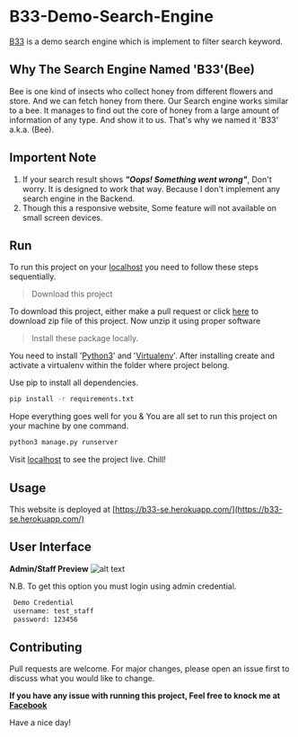 # B33-Demo-Search-Engine
[B33](https://b33-se.herokuapp.com/) is a demo search engine which is implement to filter search keyword.


## Why The Search Engine Named 'B33'(Bee)

Bee is one kind of insects who collect honey from different flowers and store. And we can fetch honey from there. Our Search engine works similar to a bee. It manages to find out the core of honey from a large amount of information of any type. And show it to us. That's why we named it 'B33' a.k.a. (Bee).


## Importent Note

1. If your search result shows ***"Oops! Something went wrong"***, Don't worry. It is designed to work that way. Because I don't implement any search engine in the Backend.
2. Though this a responsive website, Some feature will not available on small screen devices.



## Run

To run this project on your [localhost](http://127.0.0.1) you need to follow these steps sequentially.

> Download this project

To download this project, either make a pull request or click [here](https://github.com/nasimuzzaman-nasim/SpellChecker/archive/master.zip) to download zip file of this project. Now unzip it using proper software

> Install these package locally.

You need to install '[Python3](https://www.python.org/downloads/)' and '[Virtualenv](https://pypi.org/project/virtualenv/)'. 
After installing create and activate a virtualenv within the folder where project belong.

Use pip to install all dependencies. 
```bash
pip install -r requirements.txt
```

Hope everything goes well for you & You are all set to run this project on your machine by one command.


```bash
python3 manage.py runserver
```

Visit [localhost](http://127.0.0.1:8000) to see the project live. Chill!


## Usage

 This website is deployed at [https://b33-se.herokuapp.com/](https://b33-se.herokuapp.com/)

## User Interface

**Admin/Staff Preview**
![alt text](https://i.ibb.co/Gpps1SG/admin-preview.png)

N.B. To get this option you must login using admin credential.

```bash
 Demo Credential
 username: test_staff
 password: 123456
 ```

## Contributing
Pull requests are welcome. For major changes, please open an issue first to discuss what you would like to change.


**If you have any issue with running this project, Feel free to knock me at [Facebook](https://www.messenger.com/t/md.na5imuzzaman)**

Have a nice day!

